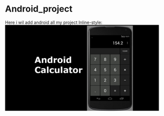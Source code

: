 # Android_project
Here i wil add android all my project 
Inline-style: 
![alt text](https://github.com/Rakibul66/Android_project/blob/master/maxresdefault.jpg "app screenshots")
